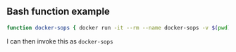 
## Bash function example
```bash
function docker-sops { docker run -it --rm --name docker-sops -v $(pwd):/home -v $HOME/.gnupg:/root/.gnupg rakheshster/sops $@ }
```
I can then invoke this as `docker-sops`
